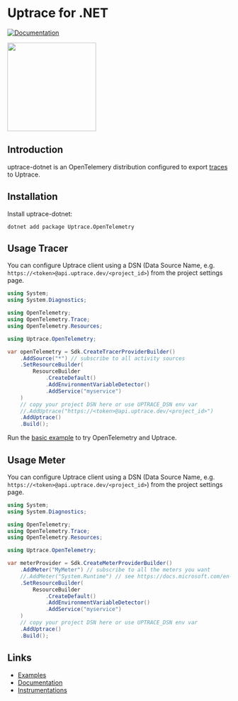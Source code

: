 # Uptrace for .NET

[![Documentation](https://img.shields.io/badge/uptrace-documentation-informational)](https://docs.uptrace.dev/guide/dotnet.html)

<a href="https://docs.uptrace.dev/guide/dotnet.html">
  <img src="https://docs.uptrace.dev/devicon/dot-net-original.svg" height="200px" />
</a>

## Introduction

uptrace-dotnet is an OpenTelemery distribution configured to export
[traces](https://opentelemetry.uptrace.dev/guide/distributed-tracing.html) to Uptrace.

## Installation

Install uptrace-dotnet:

```shell
dotnet add package Uptrace.OpenTelemetry
```

## Usage Tracer

You can configure Uptrace client using a DSN (Data Source Name, e.g.
`https://<token>@api.uptrace.dev/<project_id>`) from the project settings page.

```cs
using System;
using System.Diagnostics;

using OpenTelemetry;
using OpenTelemetry.Trace;
using OpenTelemetry.Resources;

using Uptrace.OpenTelemetry;

var openTelemetry = Sdk.CreateTracerProviderBuilder()
    .AddSource("*") // subscribe to all activity sources
    .SetResourceBuilder(
        ResourceBuilder
            .CreateDefault()
            .AddEnvironmentVariableDetector()
            .AddService("myservice")
    )
    // copy your project DSN here or use UPTRACE_DSN env var
    //.AddUptrace("https://<token>@api.uptrace.dev/<project_id>")
    .AddUptrace()
    .Build();
```

Run the [basic example](example/basic) to try OpenTelemetry and Uptrace.


## Usage Meter

You can configure Uptrace client using a DSN (Data Source Name, e.g.
`https://<token>@api.uptrace.dev/<project_id>`) from the project settings page.

```cs
using System;
using System.Diagnostics;

using OpenTelemetry;
using OpenTelemetry.Trace;
using OpenTelemetry.Resources;

using Uptrace.OpenTelemetry;

var meterProvider = Sdk.CreateMeterProviderBuilder()
    .AddMeter("MyMeter") // subscribe to all the meters you want
    //.AddMeter("System.Runtime") // see https://docs.microsoft.com/en-us/dotnet/core/diagnostics/available-counters for more
    .SetResourceBuilder(
        ResourceBuilder
            .CreateDefault()
            .AddEnvironmentVariableDetector()
            .AddService("myservice")
    )
    // copy your project DSN here or use UPTRACE_DSN env var
    .AddUptrace()
    .Build();
```


## Links

- [Examples](example)
- [Documentation](https://docs.uptrace.dev/guide/dotnet.html)
- [Instrumentations](https://opentelemetry.uptrace.dev/instrumentations.html?lang=dotnet)
